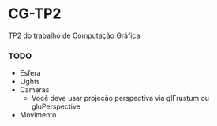 # CG-TP2

TP2 do trabalho de Computação Gráfica

### TODO

- Esfera
- Lights
- Cameras
  - Você deve usar projeção perspectiva via glFrustum ou gluPerspective
- Movimento
